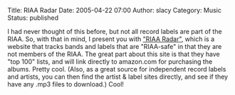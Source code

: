 Title: RIAA Radar
Date: 2005-04-22 07:00
Author: slacy
Category: Music
Status: published

I had never thought of this before, but not all record labels are part
of the RIAA. So, with that in mind, I present you with ["RIAA
Radar"](http://riaaradar.com/), which is a website that tracks bands and
labels that are "RIAA-safe" in that they are not members of the RIAA.
The great part about this site is that they have "top 100" lists, and
will link directly to amazon.com for purchasing the albums. Pretty cool.
(Also, as a great source for independent record labels and artists, you
can then find the artist & label sites directly, and see if they have
any .mp3 files to download.) Cool!  
  

